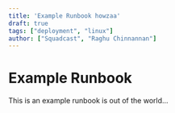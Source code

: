 ```yaml
---
title: 'Example Runbook howzaa'
draft: true
tags: ["deployment", "linux"]
author: ["Squadcast", "Raghu Chinnannan"]
---
```


# Example Runbook

This is an example runbook is out of the world...
